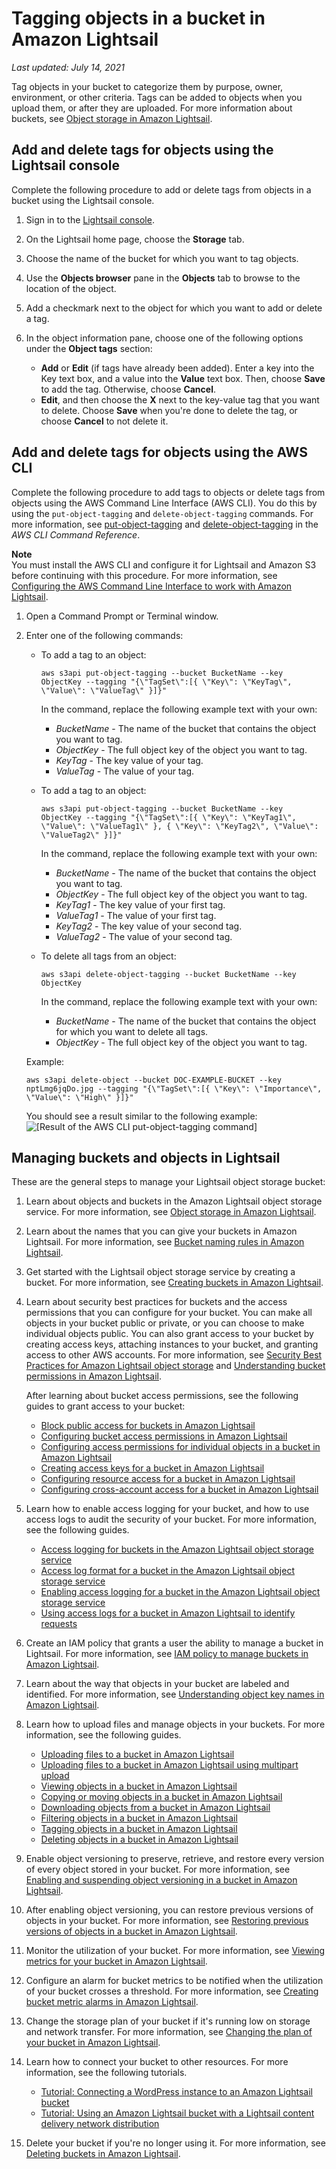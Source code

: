 # Tagging objects in a bucket in Amazon Lightsail<a name="amazon-lightsail-tagging-bucket-objects"></a>

 *Last updated: July 14, 2021* 

Tag objects in your bucket to categorize them by purpose, owner, environment, or other criteria\. Tags can be added to objects when you upload them, or after they are uploaded\. For more information about buckets, see [Object storage in Amazon Lightsail](buckets-in-amazon-lightsail.md)\.

## Add and delete tags for objects using the Lightsail console<a name="add-delete-object-tags-lightsail-console"></a>

Complete the following procedure to add or delete tags from objects in a bucket using the Lightsail console\.

1. Sign in to the [Lightsail console](https://lightsail.aws.amazon.com/)\.

1. On the Lightsail home page, choose the **Storage** tab\.

1. Choose the name of the bucket for which you want to tag objects\.

1. Use the **Objects browser** pane in the **Objects** tab to browse to the location of the object\.

1. Add a checkmark next to the object for which you want to add or delete a tag\.

1. In the object information pane, choose one of the following options under the **Object tags** section:
   + **Add** or **Edit** \(if tags have already been added\)\. Enter a key into the Key text box, and a value into the **Value** text box\. Then, choose **Save** to add the tag\. Otherwise, choose **Cancel**\.
   + **Edit**, and then choose the **X** next to the key\-value tag that you want to delete\. Choose **Save** when you're done to delete the tag, or choose **Cancel** to not delete it\.

## Add and delete tags for objects using the AWS CLI<a name="add-delete-object-tags-aws-cli"></a>

Complete the following procedure to add tags to objects or delete tags from objects using the AWS Command Line Interface \(AWS CLI\)\. You do this by using the `put-object-tagging` and `delete-object-tagging` commands\. For more information, see [put\-object\-tagging](https://docs.aws.amazon.com/cli/latest/reference/s3api/put-object-tagging.html) and [delete\-object\-tagging](https://docs.aws.amazon.com/cli/latest/reference/s3api/delete-object-tagging.html) in the *AWS CLI Command Reference*\.

**Note**  
You must install the AWS CLI and configure it for Lightsail and Amazon S3 before continuing with this procedure\. For more information, see [Configuring the AWS Command Line Interface to work with Amazon Lightsail](lightsail-how-to-set-up-and-configure-aws-cli.md)\.

1. Open a Command Prompt or Terminal window\.

1. Enter one of the following commands:
   + To add a tag to an object:

     ```
     aws s3api put-object-tagging --bucket BucketName --key ObjectKey --tagging "{\"TagSet\":[{ \"Key\": \"KeyTag\", \"Value\": \"ValueTag\" }]}"
     ```

     In the command, replace the following example text with your own:
     + *BucketName* \- The name of the bucket that contains the object you want to tag\.
     + *ObjectKey* \- The full object key of the object you want to tag\.
     + *KeyTag* \- The key value of your tag\.
     + *ValueTag* \- The value of your tag\.
   + To add a tag to an object:

     ```
     aws s3api put-object-tagging --bucket BucketName --key ObjectKey --tagging "{\"TagSet\":[{ \"Key\": \"KeyTag1\", \"Value\": \"ValueTag1\" }, { \"Key\": \"KeyTag2\", \"Value\": \"ValueTag2\" }]}"
     ```

     In the command, replace the following example text with your own:
     + *BucketName* \- The name of the bucket that contains the object you want to tag\.
     + *ObjectKey* \- The full object key of the object you want to tag\.
     + *KeyTag1* \- The key value of your first tag\.
     + *ValueTag1* \- The value of your first tag\.
     + *KeyTag2* \- The key value of your second tag\.
     + *ValueTag2* \- The value of your second tag\.
   + To delete all tags from an object:

     ```
     aws s3api delete-object-tagging --bucket BucketName --key ObjectKey
     ```

     In the command, replace the following example text with your own:
     + *BucketName* \- The name of the bucket that contains the object for which you want to delete all tags\.
     + *ObjectKey* \- The full object key of the object you want to tag\.

   Example:

   ```
   aws s3api delete-object --bucket DOC-EXAMPLE-BUCKET --key nptLmg6jqDo.jpg --tagging "{\"TagSet\":[{ \"Key\": \"Importance\", \"Value\": \"High\" }]}"
   ```

   You should see a result similar to the following example:  
![\[Result of the AWS CLI put-object-tagging command\]](https://d9yljz1nd5001.cloudfront.net/en_us/f1c62fa5316bf1df017e7afb5a0e0a21/images/amazon-lightsail-s3api-put-object-tagging-result.png)

## Managing buckets and objects in Lightsail<a name="tagging-objects-managing-buckets-and-objects"></a>

These are the general steps to manage your Lightsail object storage bucket:

1. Learn about objects and buckets in the Amazon Lightsail object storage service\. For more information, see [Object storage in Amazon Lightsail](buckets-in-amazon-lightsail.md)\.

1. Learn about the names that you can give your buckets in Amazon Lightsail\. For more information, see [Bucket naming rules in Amazon Lightsail](bucket-naming-rules-in-amazon-lightsail.md)\.

1. Get started with the Lightsail object storage service by creating a bucket\. For more information, see [Creating buckets in Amazon Lightsail](amazon-lightsail-creating-buckets.md)\.

1. Learn about security best practices for buckets and the access permissions that you can configure for your bucket\. You can make all objects in your bucket public or private, or you can choose to make individual objects public\. You can also grant access to your bucket by creating access keys, attaching instances to your bucket, and granting access to other AWS accounts\. For more information, see [Security Best Practices for Amazon Lightsail object storage](amazon-lightsail-bucket-security-best-practices.md) and [Understanding bucket permissions in Amazon Lightsail](amazon-lightsail-understanding-bucket-permissions.md)\.

   After learning about bucket access permissions, see the following guides to grant access to your bucket:
   + [Block public access for buckets in Amazon Lightsail](amazon-lightsail-block-public-access-for-buckets.md)
   + [Configuring bucket access permissions in Amazon Lightsail](amazon-lightsail-configuring-bucket-permissions.md)
   + [Configuring access permissions for individual objects in a bucket in Amazon Lightsail](amazon-lightsail-configuring-individual-object-access.md)
   + [Creating access keys for a bucket in Amazon Lightsail](amazon-lightsail-creating-bucket-access-keys.md)
   + [Configuring resource access for a bucket in Amazon Lightsail](amazon-lightsail-configuring-bucket-resource-access.md)
   + [Configuring cross\-account access for a bucket in Amazon Lightsail](amazon-lightsail-configuring-bucket-cross-account-access.md)

1. Learn how to enable access logging for your bucket, and how to use access logs to audit the security of your bucket\. For more information, see the following guides\.
   + [Access logging for buckets in the Amazon Lightsail object storage service](amazon-lightsail-bucket-access-logs.md)
   + [Access log format for a bucket in the Amazon Lightsail object storage service](amazon-lightsail-bucket-access-log-format.md)
   + [Enabling access logging for a bucket in the Amazon Lightsail object storage service](amazon-lightsail-enabling-bucket-access-logs.md)
   + [Using access logs for a bucket in Amazon Lightsail to identify requests](amazon-lightsail-using-bucket-access-logs.md)

1. Create an IAM policy that grants a user the ability to manage a bucket in Lightsail\. For more information, see [IAM policy to manage buckets in Amazon Lightsail](amazon-lightsail-bucket-management-policies.md)\.

1. Learn about the way that objects in your bucket are labeled and identified\. For more information, see [Understanding object key names in Amazon Lightsail](understanding-bucket-object-key-names-in-amazon-lightsail.md)\.

1. Learn how to upload files and manage objects in your buckets\. For more information, see the following guides\.
   + [Uploading files to a bucket in Amazon Lightsail](amazon-lightsail-uploading-files-to-a-bucket.md)
   + [Uploading files to a bucket in Amazon Lightsail using multipart upload](amazon-lightsail-uploading-files-to-a-bucket-using-multipart-upload.md)
   + [Viewing objects in a bucket in Amazon Lightsail](amazon-lightsail-viewing-objects-in-a-bucket.md)
   + [Copying or moving objects in a bucket in Amazon Lightsail](amazon-lightsail-copying-moving-bucket-objects.md)
   + [Downloading objects from a bucket in Amazon Lightsail](amazon-lightsail-downloading-bucket-objects.md)
   + [Filtering objects in a bucket in Amazon Lightsail](amazon-lightsail-filtering-bucket-objects.md)
   + [Tagging objects in a bucket in Amazon Lightsail](#amazon-lightsail-tagging-bucket-objects)
   + [Deleting objects in a bucket in Amazon Lightsail](amazon-lightsail-deleting-bucket-objects.md)

1. Enable object versioning to preserve, retrieve, and restore every version of every object stored in your bucket\. For more information, see [Enabling and suspending object versioning in a bucket in Amazon Lightsail](amazon-lightsail-managing-bucket-object-versioning.md)\.

1. After enabling object versioning, you can restore previous versions of objects in your bucket\. For more information, see [Restoring previous versions of objects in a bucket in Amazon Lightsail](amazon-lightsail-restoring-bucket-object-versions.md)\.

1. Monitor the utilization of your bucket\. For more information, see [Viewing metrics for your bucket in Amazon Lightsail](amazon-lightsail-viewing-bucket-metrics.md)\.

1. Configure an alarm for bucket metrics to be notified when the utilization of your bucket crosses a threshold\. For more information, see [Creating bucket metric alarms in Amazon Lightsail](amazon-lightsail-adding-bucket-metric-alarms.md)\.

1. Change the storage plan of your bucket if it's running low on storage and network transfer\. For more information, see [Changing the plan of your bucket in Amazon Lightsail](amazon-lightsail-changing-bucket-plans.md)\.

1. Learn how to connect your bucket to other resources\. For more information, see the following tutorials\.
   + [Tutorial: Connecting a WordPress instance to an Amazon Lightsail bucket](amazon-lightsail-connecting-buckets-to-wordpress.md)
   + [Tutorial: Using an Amazon Lightsail bucket with a Lightsail content delivery network distribution](amazon-lightsail-using-distributions-with-buckets.md)

1. Delete your bucket if you're no longer using it\. For more information, see [Deleting buckets in Amazon Lightsail](amazon-lightsail-deleting-buckets.md)\.